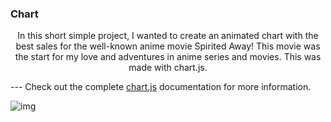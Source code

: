 ### Chart

<p align="center">
In this short simple project, I wanted to create an animated chart with the best sales for the well-known anime movie Spirited Away! This movie was the start for my love and adventures in anime series and movies.  This was made with chart.js.

--- Check out the complete [chart.js](https://https://www.chartjs.org) documentation for more information.

<p align="center">

  ![img](https://user-images.githubusercontent.com/51058620/137648469-d47824fa-e453-4a8d-983f-ad9e42102d9a.png)
